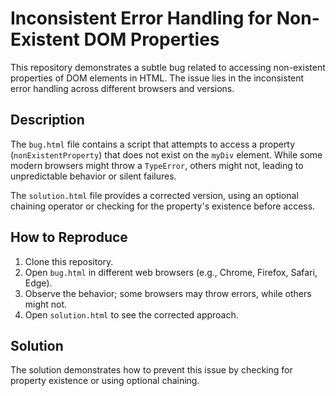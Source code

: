 # Inconsistent Error Handling for Non-Existent DOM Properties

This repository demonstrates a subtle bug related to accessing non-existent properties of DOM elements in HTML.  The issue lies in the inconsistent error handling across different browsers and versions.

## Description

The `bug.html` file contains a script that attempts to access a property (`nonExistentProperty`) that does not exist on the `myDiv` element.  While some modern browsers might throw a `TypeError`, others might not, leading to unpredictable behavior or silent failures.

The `solution.html` file provides a corrected version, using an optional chaining operator or checking for the property's existence before access.

## How to Reproduce

1. Clone this repository.
2. Open `bug.html` in different web browsers (e.g., Chrome, Firefox, Safari, Edge).
3. Observe the behavior; some browsers may throw errors, while others might not.
4. Open `solution.html` to see the corrected approach.

## Solution

The solution demonstrates how to prevent this issue by checking for property existence or using optional chaining.